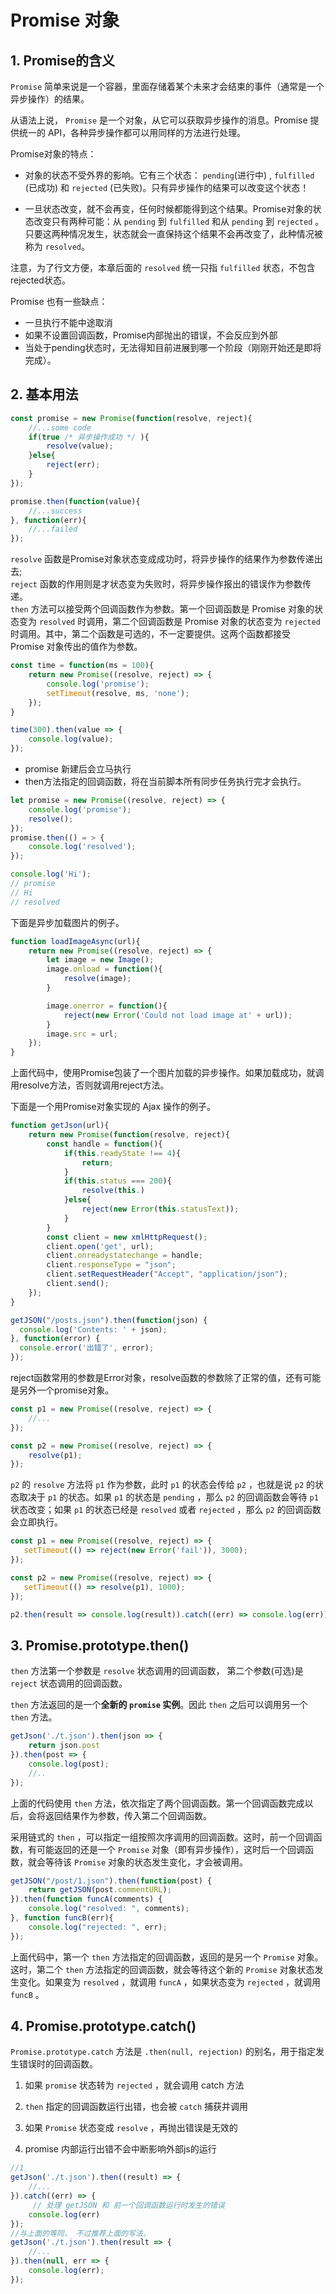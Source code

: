# Promise 对象
## 1. Promise的含义
`Promise` 简单来说是一个容器，里面存储着某个未来才会结束的事件（通常是一个异步操作）的结果。

从语法上说， `Promise` 是一个对象，从它可以获取异步操作的消息。Promise 提供统一的 API，各种异步操作都可以用同样的方法进行处理。

Promise对象的特点：
- 对象的状态不受外界的影响。它有三个状态： `pending`(进行中) , `fulfilled` (已成功) 和 `rejected` (已失败)。只有异步操作的结果可以改变这个状态！

- 一旦状态改变，就不会再变，任何时候都能得到这个结果。Promise对象的状态改变只有两种可能：从 `pending` 到 `fulfilled` 和从 `pending` 到 `rejected` 。只要这两种情况发生，状态就会一直保持这个结果不会再改变了，此种情况被称为 `resolved`。

注意，为了行文方便，本章后面的 `resolved` 统一只指 `fulfilled` 状态，不包含rejected状态。

Promise 也有一些缺点：
- 一旦执行不能中途取消
- 如果不设置回调函数，Promise内部抛出的错误，不会反应到外部
- 当处于pending状态时，无法得知目前进展到哪一个阶段（刚刚开始还是即将完成）。

## 2. 基本用法
```javascript
const promise = new Promise(function(resolve, reject){
    //...some code
    if(true /* 异步操作成功 */ ){
        resolve(value);
    }else{
        reject(err);
    }
});

promise.then(function(value){
    //...success
}, function(err){
    //...failed
});

```
`resolve` 函数是Promise对象状态变成成功时，将异步操作的结果作为参数传递出去;<br>
 `reject` 函数的作用则是才状态变为失败时，将异步操作报出的错误作为参数传递。<br>
`then` 方法可以接受两个回调函数作为参数。第一个回调函数是 Promise 对象的状态变为 `resolved` 时调用，第二个回调函数是 Promise 对象的状态变为 `rejected` 时调用。其中，第二个函数是可选的，不一定要提供。这两个函数都接受 Promise 对象传出的值作为参数。

```javascript
const time = function(ms = 100){
    return new Promise((resolve, reject) => {
        console.log('promise');
        setTimeout(resolve, ms, 'none');
    });
}

time(300).then(value => {
    console.log(value);
});
```
- promise 新建后会立马执行
- then方法指定的回调函数，将在当前脚本所有同步任务执行完才会执行。
```javascript
let promise = new Promise((resolve, reject) => {
    console.log('promise');
    resolve();
});
promise.then(() = > {
    console.log('resolved');
});

console.log('Hi');
// promise
// Hi
// resolved
```

下面是异步加载图片的例子。
```javascript
function loadImageAsync(url){
    return new Promise((resolve, reject) => {
        let image = new Image();
        image.onload = function(){
            resolve(image);
        }

        image.onerror = function(){
            reject(new Error('Could not load image at' + url));
        }
        image.src = url;
    });
}
```
上面代码中，使用Promise包装了一个图片加载的异步操作。如果加载成功，就调用resolve方法，否则就调用reject方法。

下面是一个用Promise对象实现的 Ajax 操作的例子。
```javascript
function getJson(url){
    return new Promise(function(resolve, reject){
        const handle = function(){
            if(this.readyState !== 4){
                return;
            }
            if(this.status === 200){
                resolve(this.)
            }else{
                reject(new Error(this.statusText));
            }
        }
        const client = new xmlHttpRequest();
        client.open('get', url);
        client.onreadystatechange = handle;
        client.responseType = "json";
        client.setRequestHeader("Accept", "application/json");
        client.send();
    });
}

getJSON("/posts.json").then(function(json) {
  console.log('Contents: ' + json);
}, function(error) {
  console.error('出错了', error);
});
```

reject函数常用的参数是Error对象，resolve函数的参数除了正常的值，还有可能是另外一个promise对象。
```javascript
const p1 = new Promise((resolve, reject) => {
    //...
});

const p2 = new Promise((resolve, reject) => {
    resolve(p1);
});
```
 `p2` 的 `resolve` 方法将 `p1` 作为参数，此时 `p1` 的状态会传给 `p2` ，也就是说 `p2` 的状态取决于 `p1` 的状态。如果 `p1` 的状态是 `pending` ，那么 `p2` 的回调函数会等待 `p1` 状态改变；如果 `p1` 的状态已经是 `resolved` 或者 `rejected` ，那么 `p2` 的回调函数会立即执行。
 ```javascript
const p1 = new Promise((resolve, reject) => {
    setTimeout(() => reject(new Error('fail')), 3000);
});

const p2 = new Promise((resolve, reject) => {
    setTimeout(() => resolve(p1), 1000);
});

p2.then(result => console.log(result)).catch((err) => console.log(err));
 ```

## 3. Promise.prototype.then()
`then` 方法第一个参数是 `resolve` 状态调用的回调函数， 第二个参数(可选)是 `reject` 状态调用的回调函数。

`then` 方法返回的是一个**全新的 `promise` 实例**。因此 `then` 之后可以调用另一个 `then` 方法。
```javascript
getJson('./t.json').then(json => {
    return json.post
}).then(post => {
    console.log(post);
    //..
});
```
上面的代码使用 `then` 方法，依次指定了两个回调函数。第一个回调函数完成以后，会将返回结果作为参数，传入第二个回调函数。

采用链式的 `then` ，可以指定一组按照次序调用的回调函数。这时，前一个回调函数，有可能返回的还是一个 `Promise` 对象（即有异步操作），这时后一个回调函数，就会等待该 `Promise` 对象的状态发生变化，才会被调用。

```javascript
getJSON("/post/1.json").then(function(post) {
    return getJSON(post.commentURL);
}).then(function funcA(comments) {
    console.log("resolved: ", comments);
}, function funcB(err){
    console.log("rejected: ", err);
});
```

上面代码中，第一个 `then` 方法指定的回调函数，返回的是另一个 `Promise` 对象。这时，第二个 `then` 方法指定的回调函数，就会等待这个新的 `Promise` 对象状态发生变化。如果变为 `resolved` ，就调用 `funcA` ，如果状态变为 `rejected` ，就调用 `funcB` 。

## 4. Promise.prototype.catch()
`Promise.prototype.catch` 方法是 `.then(null, rejection)` 的别名，用于指定发生错误时的回调函数。
1. 如果 `promise` 状态转为 `rejected` ，就会调用 catch 方法

2. `then` 指定的回调函数运行出错，也会被 `catch` 捕获并调用

3. 如果 `Promise` 状态变成 `resolve` ，再抛出错误是无效的

4. promise 内部运行出错不会中断影响外部js的运行

```javascript
//1
getJson('./t.json').then((result) => {
    //...
}).catch((err) => {
     // 处理 getJSON 和 前一个回调函数运行时发生的错误
    console.log(err)
});
//与上面的等同， 不过推荐上面的写法。
getJson('./t.json').then(result => {
    //...
}).then(null, err => {
    console.log(err);
});

```
